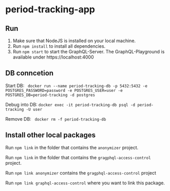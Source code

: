 # period-tracking-app

## Run
1. Make sure that NodeJS is installed on your local machine. 
2. Run `npm install` to install all dependencies.
3. Run `npm start` to start the GraphQL-Server. The GraphQL-Playground is available under https://localhost:4000 

## DB conncetion
Start DB: 
``` docker run --name period-tracking-db -p 5432:5432 -e POSTGRES_PASSWORD=password -e POSTGRES_USER=user -e POSTGRES_DB=period-tracking -d postgres```

Debug into DB: 
```docker exec -it period-tracking-db psql -d period-tracking -U user```

Remove DB:
``` docker rm -f period-tracking-db```

## Install other local packages
Run ```npm link``` in the folder that contains the ```anonymizer``` project. 

Run ```npm link``` in the folder that contains the ```gragphql-access-control``` project.

Run ```npm link anonymizer``` contains the ```gragphql-access-control``` project

Run ```npm link graphql-access-control``` where you want to link this package.
